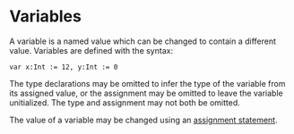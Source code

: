 Variables
=========

A variable is a named value which can be changed to contain a different value. Variables are defined
with the syntax:

    var x:Int := 12, y:Int := 0

The type declarations may be omitted to infer the type of the variable from its assigned value, or
the assignment may be omitted to leave the variable unitialized. The type and assignment may not
both be omitted.

The value of a variable may be changed using an [assignment statement](statements.html#assignment).
